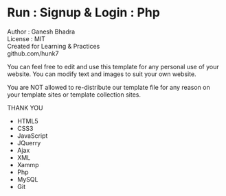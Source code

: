 # Run  :  Signup &amp; Login  :  Php
 Author : Ganesh Bhadra     
 License : MIT    
 Created for Learning & Practices  
 github.com/hunk7     

You can feel free to edit and use this template for any personal use of your website. You can modify text and images to suit your own website.

You are NOT allowed to re-distribute our template file for any reason on your template sites or template collection sites.

THANK YOU

- HTML5 
- CSS3
- JavaScript
- JQuerry
- Ajax
- XML
- Xammp
- Php
- MySQL
- Git
